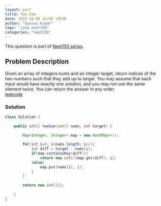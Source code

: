 ```yaml
---
layout: post
title: Two Sum
date: 2022-10-09 14:05 +0530
author: "Gaurav Kumar"
tags: "java neet150"
categories: "neet150"
---
```


This question is part of [Neet150 series](https://neetcode.io/practice).  

## Problem Description

Given an array of integers nums and an integer target, return indices of the two numbers such that they add up to target.
You may assume that each input would have exactly one solution, and you may not use the same element twice.
You can return the answer in any order.  
[leetcode](https://leetcode.com/problems/contains-duplicate/)

### Solution

```java
class Solution {
    
    public int[] twoSum(int[] nums, int target) {
        
        Map<Integer, Integer> map = new HashMap<>();
        
        for(int i=0; i<nums.length; i++){
            int diff = target - nums[i];
            if(map.containsKey(diff)){
                return new int[]{map.get(diff), i};
            }else{
                map.put(nums[i], i);
            }
        }
        
        return new int[]{};
        
    }
}
```
